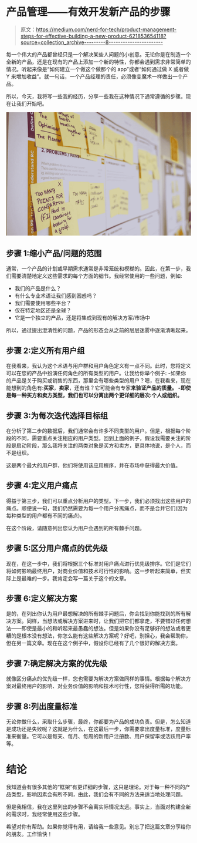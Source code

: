 # 产品管理——有效开发新产品的步骤

> 原文：<https://medium.com/nerd-for-tech/product-management-steps-for-effective-building-a-new-product-621853654118?source=collection_archive---------8----------------------->

每一个伟大的产品都曾经只是一个解决某些人问题的小创意。无论你是在制造一个全新的产品，还是在现有的产品上添加一个新的特性，你都会遇到需求非常简单的情况。听起来像是“如何建立一个做这个做那个的 app”或者“如何通过做 X 或者做 Y 来增加收益”。就一句话，一个产品经理的责任，必须像变魔术一样做出一个产品。

所以，今天，我将写一些我的经历，分享一些我在这种情况下通常遵循的步骤。现在让我们开始吧。

![](img/97339769e9dcf73c4fa564a9603a2530.png)

## 步骤 1:缩小产品/问题的范围

通常，一个产品的计划或早期需求通常是非常笼统和模糊的。因此，在第一步，我们需要清楚地定义这些需求的每个方面的细节。我经常使用的一些问题，例如:

*   我们的产品是什么？
*   有什么专业术语让我们感到困惑吗？
*   我们需要使用哪些平台？
*   仅在特定地区还是全球？
*   它是一个独立的产品，还是将集成到现有的解决方案/市场中

所以，通过提出澄清性的问题，产品的形态会从之前的层层迷雾中逐渐清晰起来。

## 步骤 2:定义所有用户组

在我看来，我认为这个术语与用户群和用户角色定义有一点不同。此时，您将定义可以在您的产品中扮演任何角色的所有类型的用户。让我给你举个例子:
-如果你的产品是关于购买或销售的东西，那里会有哪些类型的用户？嗯，在我看来，现在能想到的角色有:**买家**，**卖家**，还有谁？它可能会有专家**来验证产品的质量。
-即使是每一种买方和卖方类型，我们也可以分离出两个更详细的层次:个人或组织。**

## **步骤 3:为每次迭代选择目标组**

在分析了第二步的数据后，我们通常会有许多不同类型的用户。但是，根据每个阶段的不同，需要重点关注相应的用户类型。回到上面的例子，假设我需要关注的阶段是启动阶段，那么我将关注的两类对象是买方和卖方，更具体地说，是个人，而不是组织。

这是两个最大的用户群，他们将使用该应用程序，并在市场中获得最大价值。

## 步骤 4:定义用户痛点

得益于第三步，我们可以重点分析用户的类型。下一步，我们必须找出这些用户的痛点。顺便说一句，我们仍然需要为每一个用户分离痛点，而不是合并它们(因为每种类型的用户都有不同的痛点)。

在这个阶段，请随意列出您认为用户会遇到的所有棘手问题。

## 步骤 5:区分用户痛点的优先级

现在，在这一步中，我们将根据三个标准对用户痛点进行优先级排序。它们是它们将如何影响最终用户，对商业价值和技术可行性的影响。这一步听起来简单，但实际上是最难的一步。我肯定会写一篇关于这个的文章。

## 步骤 6:定义解决方案

是的，在列出你认为用户最想解决的所有棘手问题后，你会找到你能找到的所有解决方案。同样，当想法或解决方案进来时，让我们把它们都拿走，不要错过任何想法——即使是最小的和听起来最愚蠢的想法。但是如果你没有足够好的想法或者更糟的是根本没有想法，你怎么能有这些解决方案呢？好吧，别担心，我会帮助你，但在另一篇文章。现在在这个例子中，假设你已经有了几个很好的解决方案。

## 步骤 7:确定解决方案的优先级

就像区分痛点的优先级一样，您也需要为解决方案做同样的事情。根据每个解决方案对最终用户的影响、对业务价值的影响和技术可行性，您将获得所需的功能。

## 步骤 8:列出度量标准

无论你做什么，采取什么步骤，最终，你都要为产品的成功负责。但是，怎么知道是成功还是失败呢？这就是为什么，在这最后一步，你需要拿出度量标准，度量标准来衡量。它可以是每天、每月、每周的新用户注册数、用户保留率或活跃用户率等。

# 结论

我知道会有很多其他的“框架”有更详细的步骤，这只是理论。对于每一种不同的产品类型，影响因素会有所不同，由此，我们会有不同的方法来适当地处理问题。

但是我相信，我在这里列出的步骤不会离实际情况太远。事实上，当面对构建全新的需求时，我经常使用这些步骤。

希望对你有帮助。如果你觉得有用，请给我一些意见。别忘了把这篇文章分享给你的朋友。工作愉快！